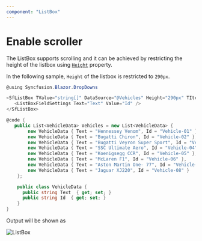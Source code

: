 ```yaml
---
component: "ListBox"
---
```


# Enable scroller

The ListBox supports scrolling and it can be achieved by restricting the height of the listbox using [`Height`](https://help.syncfusion.com/cr/blazor/Syncfusion.Blazor.DropDowns.SfListBox-2.html#Syncfusion_Blazor_DropDowns_SfListBox_2_Height) property.

In the following sample, `Height` of the listbox is restricted to `290px`.

```csharp
@using Syncfusion.Blazor.DropDowns

<SfListBox TValue="string[]" DataSource="@Vehicles" Height="290px" TItem="VehicleData">
   <ListBoxFieldSettings Text="Text" Value="Id" />
</SfListBox>

@code {
   public List<VehicleData> Vehicles = new List<VehicleData> {
        new VehicleData { Text = "Hennessey Venom", Id = "Vehicle-01" },
        new VehicleData { Text = "Bugatti Chiron", Id = "Vehicle-02" },
        new VehicleData { Text = "Bugatti Veyron Super Sport", Id = "Vehicle-03" },
        new VehicleData { Text = "SSC Ultimate Aero", Id = "Vehicle-04" },
        new VehicleData { Text = "Koenigsegg CCR", Id = "Vehicle-05" },
        new VehicleData { Text = "McLaren F1", Id = "Vehicle-06" },
        new VehicleData { Text = "Aston Martin One- 77", Id = "Vehicle-07" },
        new VehicleData { Text = "Jaguar XJ220", Id = "Vehicle-08" }
    };

    public class VehicleData {
      public string Text  { get; set; }
      public string Id  { get; set; }
    }
}

```

Output will be shown as

![ListBox](./../images/scroller.png)